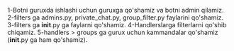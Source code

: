 1-Botni guruxda ishlashi uchun guruxga qo'shamiz va botni admin qilamiz.
2-filters ga admins.py, private_chat.py, group_filter.py faylarini qo'shamiz.
3-filters ga __init__.py ga faylarni qo'shamiz.
4-Handlerslarga filterlarni qo'shib chiqamiz.
5-handlers > groups ga gurux uchun kammandalar qo'shamiz (__init__.py ga ham qo'shamiz).
